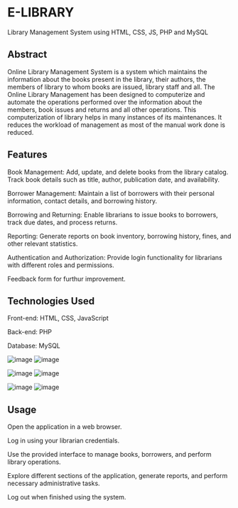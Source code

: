 # E-LIBRARY
Library Management System using HTML, CSS, JS, PHP and MySQL

## Abstract
Online Library Management System is a system which maintains the information about the books present in the library, their authors, the members of library to whom books are issued, library staff and all.  The Online Library Management has been designed to computerize and automate the operations performed over the information about the members, book issues and returns and all other operations. This computerization of library helps in many instances of its maintenances. It reduces the workload of management as most of the manual work done is reduced.

## Features
Book Management: Add, update, and delete books from the library catalog. Track book details such as title, author, publication date, and availability.

Borrower Management: Maintain a list of borrowers with their personal information, contact details, and borrowing history.

Borrowing and Returning: Enable librarians to issue books to borrowers, track due dates, and process returns.

Reporting: Generate reports on book inventory, borrowing history, fines, and other relevant statistics.

Authentication and Authorization: Provide login functionality for librarians with different roles and permissions.

Feedback form for furthur improvement.


## Technologies Used
Front-end: HTML, CSS, JavaScript

Back-end: PHP

Database: MySQL

![image](https://github.com/Srijita2002/E-LIBRARY/assets/111299389/18c0328c-b8f7-488a-854f-b325aa5a8514)   ![image](https://github.com/Srijita2002/E-LIBRARY/assets/111299389/89022490-077c-4beb-bd77-efcd93cbdba0)

![image](https://github.com/Srijita2002/E-LIBRARY/assets/111299389/f14b8519-66b5-4a79-88c4-f85149c557ce)    ![image](https://github.com/Srijita2002/E-LIBRARY/assets/111299389/8a08e15d-19d0-4fcd-80b7-c6020ded2fa5)

![image](https://github.com/Srijita2002/E-LIBRARY/assets/111299389/80231336-6b95-4a86-b9df-10144e20a7e4)   ![image](https://github.com/Srijita2002/E-LIBRARY/assets/111299389/b1ca86cf-b052-4726-b319-52a5f5ed418c)


## Usage
Open the application in a web browser.

Log in using your librarian credentials.

Use the provided interface to manage books, borrowers, and perform library operations.

Explore different sections of the application, generate reports, and perform necessary administrative tasks.

Log out when finished using the system.
